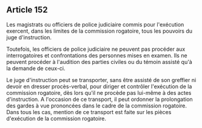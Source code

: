Article 152
----
Les magistrats ou officiers de police judiciaire commis pour l'exécution
exercent, dans les limites de la commission rogatoire, tous les pouvoirs du juge
d'instruction.

Toutefois, les officiers de police judiciaire ne peuvent pas procéder aux
interrogatoires et confrontations des personnes mises en examen. Ils ne peuvent
procéder à l'audition des parties civiles ou du témoin assisté qu'à la demande
de ceux-ci.

Le juge d'instruction peut se transporter, sans être assisté de son greffier ni
devoir en dresser procès-verbal, pour diriger et contrôler l'exécution de la
commission rogatoire, dès lors qu'il ne procède pas lui-même à des actes
d'instruction. A l'occasion de ce transport, il peut ordonner la prolongation
des gardes à vue prononcées dans le cadre de la commission rogatoire. Dans tous
les cas, mention de ce transport est faite sur les pièces d'exécution de la
commission rogatoire.
